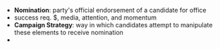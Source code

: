 - **Nomination**: party's official endorsement of a candidate for office
- success req. $, media, attention, and momentum
- **Campaign Strategy**: way in which candidates attempt to manipulate these elements to receive nomination
- 